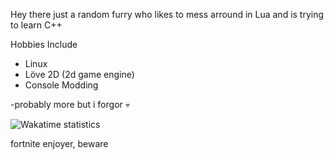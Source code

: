 Hey there just a random furry who likes to mess arround in Lua and is trying to learn C++

Hobbies Include 
- Linux
- Löve 2D (2d game engine)
- Console Modding


-probably more but i forgor 💀


![Wakatime statistics](https://github-readme-stats.vercel.app/api/wakatime?username=@AM7999&compat=true&theme=radical)









fortnite enjoyer, beware
